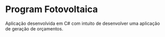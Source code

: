 # Program Fotovoltaica 
 Aplicação desenvolvida em C# com intuito de desenvolver uma aplicação de geração de orçamentos.
